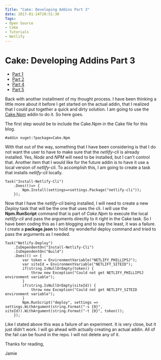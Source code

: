 ```yaml
---
Title: "Cake: Developing Addins Part 3"
date: 2017-01-24T20:51:30
Tags: 
- Open Source
- Cake
- Tutorials
- Netlify
---
```

# Cake: Developing Addins Part 3

* [Part 1](http://www.phillipsj.net/posts/cake-developing-addins-part-1)
* [Part 2](http://www.phillipsj.net/posts/cake-developing-addins-part-2)
* [Part 4](http://www.phillipsj.net/posts/cake-developing-addins-part-4)
* [Part 5](http://www.phillipsj.net/posts/cake-developing-addins-part-5)

Back with another installment of my thought process. I have been thinking a little more about it before I get started on the actual addin, that I realized that I could put together a quick and dirty solution. I am going to use the [Cake.Npm](https://github.com/cake-contrib/Cake.Npm) addin to do it.  So here goes.

The first step would be to include the Cake.Npm in the Cake file for this blog.

```
#addin nuget:?package=Cake.Npm
```

With that out of the way, something that I have been considering is that I do not want the user to have to make sure that the *netlify-cli* is already installed. Yes, *Node* and *NPM* will need to be installed, but I can't control that. Another item that I would like for the future addin is to have it use a local version of *netlify-cli*.  To accomplish this, I am going to create a task that installs *netlify-cli* locally.

```
Task("Install-Netlify-Cli")
    .Does(()=> {
        Npm.Install(settings=>settings.Package("netlify-cli"));
    });
```

Now that I have the *netlify-cli* being installed, I will need to create a new *Deploy* task that will be the one that uses the cli. I will use the **Npm.RunScript** command that is part of *Cake.Npm* to execute the local *netlify-cli* and pass the arguments directly to it right in the Cake task. So I have been coding this as I am blogging and to say the least, it was a failure. I create a **package.json** to hold my wonderful deploy command and tried to pass the arguments as I needed.

```
Task("Netlify-Deploy")
    .IsDependentOn("Install-Netlify-Cli")
    .IsDependentOn("Build")
    .Does(() => {
        var token = EnvironmentVariable("NETLIFY_PHILLIPSJ");
        var siteId = EnvironmentVariable("NETLIFY_SITEID");
        if(string.IsNullOrEmpty(token)) {
            throw new Exception("Could not get NETLIFY_PHILLIPSJ environment variable");
        }
        if(string.IsNullOrEmpty(siteId)) {
            throw new Exception("Could not get NETLIFY_SITEID environment variable");
        }
        Npm.RunScript("deploy", settings => settings.WithArgument(string.Format("-s {0}", siteId)).WithArgument(string.Format("-t {0}", token)));
    });
```

Like I stated above this was a failure of an experiment. It is very close, but it just didn't work.  I will go ahead with actually creating an actual addin.  All of the fail can be found in the repo. I will not delete any of it.

Thanks for reading,

Jamie
